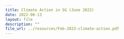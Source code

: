 ```yaml
---
title: Climate Action in SG (June 2022)
date: 2022-06-13
layout: file
description: ""
file_url: ../resources/Feb-2023-climate-action.pdf
---
```

